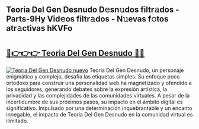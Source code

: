 ## Teoria Del Gen Desnudo D𝚎sn𝚞dos filtr𝚊dos - Parts-9Hy Vid𝚎os filtr𝚊dos - N𝚞evas f𝚘tos atr𝚊ctivas hKVFo

# <h2><a href="http://mb61zo7.tromn.icu/?c=Teoria+Del+Gen+Desnudo">🔗👉👉👉 Teoria Del Gen Desnudo 🔗🔗</a></h2>

[![Teoria Del Gen Desnudo nuevo](https://i.imgur.com/pEAQMta.gif)](http://mb61zo7.tromn.icu/?c=Teoria+Del+Gen+Desnudo)
Teoria Del Gen Desnudo, un personaje enigmático y complejo, desafía las etiquetas simples. Su enfoque poco ortodoxo para construir una personalidad web ha magnetizado y ofendido a los seguidores, generando debates sobre la expresión artística, la privacidad y las complejidades de las comunidades virtuales. A pesar de la incertidumbre de sus próximos pasos, su impacto en el ámbito digital es significativo. Impulsado por una determinación inquebrantable y un encanto innegable, el impacto de Teoria Del Gen Desnudo en la comunidad virtual es ilimitado.
